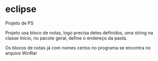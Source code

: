 # eclipse
Projeto de PS

Projeto usa bloco de notas, logo precisa deles definidos, uma string na classe Inicio, no pacote geral, define o endereço da pasta.

Os blocos de notas já com nomes certos no programa se encontra no arquivo WinRar
